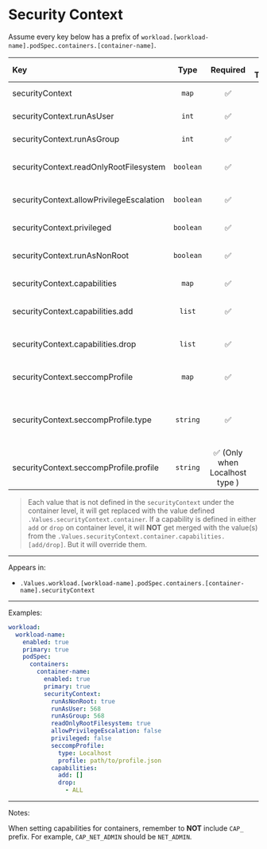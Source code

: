 # Security Context

Assume every key below has a prefix of `workload.[workload-name].podSpec.containers.[container-name]`.

| Key                                      |   Type    |            Required            | Helm Template |                              Default                               | Description                                                                              |
| :--------------------------------------- | :-------: | :----------------------------: | :-----------: | :----------------------------------------------------------------: | :--------------------------------------------------------------------------------------- |
| securityContext                          |  `map`   |               ✅               |      ❌       |             `{{ .Values.securityContext.container }}`              | Define securityContext for the container                                                 |
| securityContext.runAsUser                |   `int`   |               ✅               |      ❌       |        `{{ .Values.securityContext.container.runAsUser }}`         | Define the runAsUser for the container                                                   |
| securityContext.runAsGroup               |   `int`   |               ✅               |      ❌       |        `{{ .Values.securityContext.container.runAsGroup }}`        | Define the runAsGroup for the container                                                  |
| securityContext.readOnlyRootFilesystem   | `boolean` |               ✅               |      ❌       |  `{{ .Values.securityContext.container.readOnlyRootFilesystem }}`  | Define the readOnlyRootFilesystem for the container                                      |
| securityContext.allowPrivilegeEscalation | `boolean` |               ✅               |      ❌       | `{{ .Values.securityContext.container.allowPrivilegeEscalation }}` | Define the allowPrivilegeEscalation for the container                                    |
| securityContext.privileged               | `boolean` |               ✅               |      ❌       |        `{{ .Values.securityContext.container.privileged }}`        | Define the privileged for the container                                                  |
| securityContext.runAsNonRoot             | `boolean` |               ✅               |      ❌       |       `{{ .Values.securityContext.container.runAsNonRoot }}`       | Define the runAsNonRoot for the container                                                |
| securityContext.capabilities             |  `map`   |               ✅               |      ❌       |       `{{ .Values.securityContext.container.capabilities }}`       | Define the capabilities for the container                                                |
| securityContext.capabilities.add         |  `list`   |               ✅               |      ❌       |     `{{ .Values.securityContext.container.capabilities.add }}`     | Define the capabilities.add for the container                                            |
| securityContext.capabilities.drop        |  `list`   |               ✅               |      ❌       |    `{{ .Values.securityContext.container.capabilities.drop }}`     | Define the capabilities.drop for the container                                           |
| securityContext.seccompProfile           |  `map`   |               ✅               |      ❌       |      `{{ .Values.securityContext.container.seccompProfile }}`      | Define the seccompProfile for the container                                              |
| securityContext.seccompProfile.type      | `string`  |               ✅               |      ❌       |   `{{ .Values.securityContext.container.seccompProfile.type }}`    | Define the seccompProfile.type for the container (RuntimeDefault, Localhost, Unconfined) |
| securityContext.seccompProfile.profile   | `string`  | ✅ (Only when Localhost type ) |      ❌       |  `{{ .Values.securityContext.container.seccompProfile.profile }}`  | Define the seccompProfile.profile for the container (Only when type is Localhost)        |

> Each value that is not defined in the `securityContext` under the container level, it will get replaced with the value defined `.Values.securityContext.container`.
> If a capability is defined in either `add` or `drop` on container level, it will **NOT** get merged
> with the value(s) from the `.Values.securityContext.container.capabilities.[add/drop]`. But it will override them.

---

Appears in:

- `.Values.workload.[workload-name].podSpec.containers.[container-name].securityContext`

---

Examples:

```yaml
workload:
  workload-name:
    enabled: true
    primary: true
    podSpec:
      containers:
        container-name:
          enabled: true
          primary: true
          securityContext:
            runAsNonRoot: true
            runAsUser: 568
            runAsGroup: 568
            readOnlyRootFilesystem: true
            allowPrivilegeEscalation: false
            privileged: false
            seccompProfile:
              type: Localhost
              profile: path/to/profile.json
            capabilities:
              add: []
              drop:
                - ALL
```

---

Notes:

When setting capabilities for containers, remember to **NOT** include `CAP_` prefix.
For example, `CAP_NET_ADMIN` should be `NET_ADMIN`.
